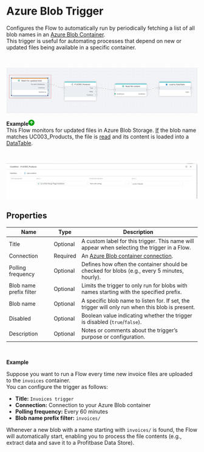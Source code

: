# Azure Blob Trigger

Configures the Flow to automatically run by periodically fetching a list of all blob names in an [Azure Blob Container](https://learn.microsoft.com/en-us/azure/storage/blobs/storage-blobs-introduction#containers).  
This trigger is useful for automating processes that depend on new or updated files being available in a specific container.

<br/>

![img](/images/flow/blob-trigger.png)

**Example**![img](../../../../images/strz.jpg)  
This Flow monitors for updated files in Azure Blob Storage. [If](../../actions/built-in/if.md) the blob name matches UC003_Products, the file is [read](../../actions/azure-blob-storage/read-blob-as-byte-array.md) and its content is loaded into a [DataTable](../../actions/sql-server/load-to-datatable.md).

<br/>

![img](/images/flow/blob-trigger2.png)

## Properties

| Name                   | Type     | Description |
|------------------------|----------|-------------|
| Title              | Optional | A custom label for this trigger. This name will appear when selecting the trigger in a Flow. |
| Connection         | Required | An [Azure Blob container connection](../../actions/azure-blob-storage/azure-blob-container-connection.md). |
| Polling frequency  | Optional | Defines how often the container should be checked for blobs (e.g., every 5 minutes, hourly). |
| Blob name prefix filter | Optional | Limits the trigger to only run for blobs with names starting with the specified prefix. |
| Blob name          | Optional | A specific blob name to listen for. If set, the trigger will only run when this blob is present. |
| Disabled           | Optional | Boolean value indicating whether the trigger is disabled (`true`/`false`). |
| Description        | Optional | Notes or comments about the trigger’s purpose or configuration. |

<br/>

**Example**

Suppose you want to run a Flow every time new invoice files are uploaded to the `invoices` container.  
You can configure the trigger as follows:

- **Title:** `Invoices trigger`  
- **Connection:** Connection to your Azure Blob container  
- **Polling frequency:** Every 60 minutes  
- **Blob name prefix filter:** `invoices/`  

Whenever a new blob with a name starting with `invoices/` is found, the Flow will automatically start, enabling you to process the file contents (e.g., extract data and save it to a Profitbase Data Store).
